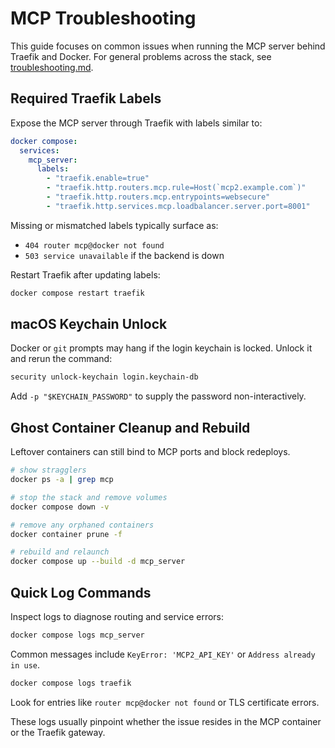 # MCP Troubleshooting

This guide focuses on common issues when running the MCP server behind Traefik and Docker.
For general problems across the stack, see [troubleshooting.md](troubleshooting.md).

## Required Traefik Labels
Expose the MCP server through Traefik with labels similar to:

```yaml
docker compose:
  services:
    mcp_server:
      labels:
        - "traefik.enable=true"
        - "traefik.http.routers.mcp.rule=Host(`mcp2.example.com`)"
        - "traefik.http.routers.mcp.entrypoints=websecure"
        - "traefik.http.services.mcp.loadbalancer.server.port=8001"
```

Missing or mismatched labels typically surface as:
- `404 router mcp@docker not found`
- `503 service unavailable` if the backend is down

Restart Traefik after updating labels:

```bash
docker compose restart traefik
```

## macOS Keychain Unlock
Docker or `git` prompts may hang if the login keychain is locked. Unlock it and rerun the command:

```bash
security unlock-keychain login.keychain-db
```

Add `-p "$KEYCHAIN_PASSWORD"` to supply the password non-interactively.

## Ghost Container Cleanup and Rebuild
Leftover containers can still bind to MCP ports and block redeploys.

```bash
# show stragglers
docker ps -a | grep mcp

# stop the stack and remove volumes
docker compose down -v

# remove any orphaned containers
docker container prune -f

# rebuild and relaunch
docker compose up --build -d mcp_server
```

## Quick Log Commands
Inspect logs to diagnose routing and service errors:

```bash
docker compose logs mcp_server
```
Common messages include `KeyError: 'MCP2_API_KEY'` or `Address already in use`.

```bash
docker compose logs traefik
```
Look for entries like `router mcp@docker not found` or TLS certificate errors.

These logs usually pinpoint whether the issue resides in the MCP container or the Traefik gateway.
